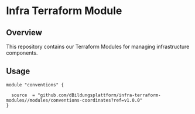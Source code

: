 # Infra Terraform Module

## Overview
This repository contains our Terraform Modules for managing infrastructure components.

## Usage
```
module "conventions" {
  
  source  = "github.com/dBildungsplattform/infra-terraform-modules//modules/conventions-coordinates?ref=v1.0.0"
}
```


